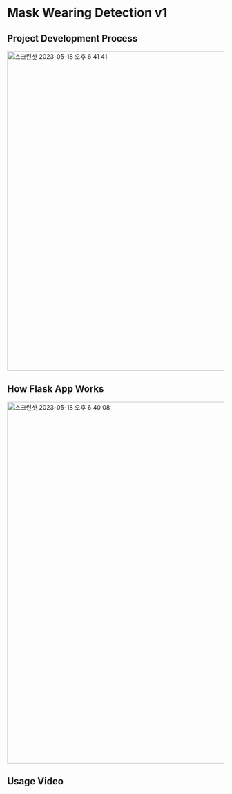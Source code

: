 # Mask Wearing Detection v1
 
## Project Development Process
<img width="739" alt="스크린샷 2023-05-18 오후 6 41 41" src="https://github.com/ywon0925/Mask-Detect-v1/assets/55167480/494e23d6-d458-4a84-b6e7-3eab28228eb0">

## How Flask App Works
<img width="835" alt="스크린샷 2023-05-18 오후 6 40 08" src="https://github.com/ywon0925/Mask-Detect-v1/assets/55167480/8b834e7e-692e-42c0-80c6-0cc137aee971">

## Usage Video

